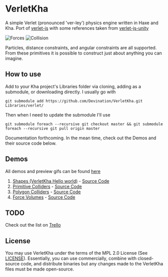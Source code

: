 # VerletKha
A simple Verlet (pronounced 'ver-ley') physics engine written in Haxe and Kha. Port of [verlet-js](http://subprotocol.com/system/introducing-verlet-js.html) with some references taken from [verlet-js-unity](https://github.com/Magd3v/verlet-js-unity)

![Forces](https://2.bp.blogspot.com/-mezknzkTRss/V1ReR93V9QI/AAAAAAAAB4s/BB3H4rbXi9UzXNc9sgI5vVKz9FQlMjkTACLcB/s320/forces.gif) ![Collision](https://1.bp.blogspot.com/-sZOCXiklNMA/VxXvK8lH5-I/AAAAAAAAB2o/6u0v4LKl5vwVSx9PfaqZMOi_H24XTrPJgCLcB/s320/CircleCollision.gif)

Particles, distance constraints, and angular constraints are all supported. From these primitives it is possible to construct just about anything you can imagine.

How to use
--------
Add to your Kha project's Libraries folder via cloning, adding as a submodule, or downloading directly. I usually go with 
```
git submodule add https://github.com/Devination/VerletKha.git Libraries/verlet/
``` 
Then when I need to update the submodule I'll use
```
git submodule foreach --recursive git checkout master && git submodule foreach --recursive git pull origin master
``` 
Documentation forthcoming. In the mean time, check out the Demos and their source code below.

Demos
--------
All demos and preview gifs can be found [here](http://www.devination.com/p/verletkha.html)

1. [Shapes (VerletKha Hello world)](http://www.devination.com/p/verletkha-shapes.html) - [Source Code](https://github.com/Devination/VerletKha-Examples/tree/master/Shapes)
2. [Primitive Colliders](http://www.devination.com/2016/04/verletkha-collision-primitives.html) - [Source Code](https://github.com/Devination/VerletKha-Examples/tree/master/Collision)
3. [Polygon Colliders](http://www.devination.com/2016/06/verletkha-polygon-colliders.html) - [Source Code](https://github.com/Devination/VerletKha-Examples/tree/master/PolygonCollision)
4. [Force Volumes](http://www.devination.com/2016/06/verletkha-forces.html) - [Source Code](https://github.com/Devination/VerletKha-Examples/tree/master/Forces)

TODO
-------
Check out the list on [Trello](https://trello.com/b/Uh63UCJi/verletkha)

License
-------
You may use VerletKha under the terms of the MPL 2.0 License (See [LICENSE](LICENSE)). Essentially, you can use commercially, combine with closed-source code, and distribute binaries but any changes made to the VerletKha files must be made open-source.

